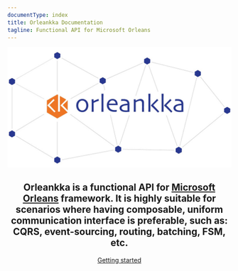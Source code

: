 ```yaml
---
documentType: index
title: Orleankka Documentation
tagline: Functional API for Microsoft Orleans
---
```

<style>
.subtitle {
    font-size:20px;
}
.jumbotron{
    text-align: center;
    background-color: inherit;
}
img.main-logo{
    width: 700px;
    text-align: center;
}
h2:before{
    display: none;
}
.centered {
    text-align: center;
}
</style>

<section>
<div class="container centered">
  <img src="images/Logo.Full.jpg" class="main-logo" />
</section>

<section>
    <div class="container centered">
        <h2 class="lead">Orleankka is a <strong>functional</strong> API for <a href="http://dotnet.github.io/orleans/" target="_blank">Microsoft Orleans</a> framework. It is highly suitable for scenarios where having <strong>composable</strong>, <strong>uniform</strong> communication interface is preferable, such as: <strong>CQRS</strong>, <strong>event-sourcing</strong>, routing, batching, <strong>FSM</strong>, etc.</h2>
    </div>
</section>

<section>
<div class="container centered">
  <a class="btn btn-lg btn-primary" href="articles/intro/getting-started-csharp.html">Getting started</a>
</div>
</section>